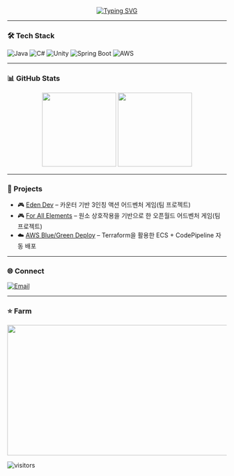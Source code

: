 <p align="center">
<a href="https://git.io/typing-svg">
<img src="https://readme-typing-svg.demolab.com?font=Roboto&weight=600&size=28&duration=1&pause=1&color=FFFFFF&background=0d1117&center=true&vCenter=true&multiline=true&repeat=false&width=800&height=100&lines=Yun+Byeong+Chang;Game%2FBackend%2FCI%2CCD+Infra+Developer" alt="Typing SVG" />
</a>
</p>

---

### 🛠 Tech Stack
![Java](https://img.shields.io/badge/Java-0F80FF?style=for-the-badge&logo=openjdk&logoColor=white)
![C#](https://img.shields.io/badge/C%23-0F80FF?style=for-the-badge&logo=csharp&logoColor=white)
![Unity](https://img.shields.io/badge/Unity-0F80FF?style=for-the-badge&logo=unity&logoColor=white)
![Spring Boot](https://img.shields.io/badge/Spring%20Boot-0F80FF?style=for-the-badge&logo=springboot&logoColor=white)
![AWS](https://img.shields.io/badge/AWS-0F80FF?style=for-the-badge&logo=amazon-aws&logoColor=white)

---

### 📊 GitHub Stats
<p align="center">
  <img height="170" src="https://github-readme-stats.vercel.app/api?username=like98100&show_icons=true&bg_color=0d1117&title_color=0F80FF&text_color=c9d1d9&icon_color=0F80FF" />
  <img height="170" src="https://github-readme-stats.vercel.app/api/top-langs/?username=like98100&layout=compact&bg_color=0d1117&title_color=0F80FF&text_color=c9d1d9" />
</p>

---

### 🚀 Projects
- 🎮 [Eden Dev](https://github.com/iruril/ActionGame_Prototype/tree/Master-Branch) – 카운터 기반 3인칭 액션 어드벤처 게임(팀 프로젝트)
- 🎮 [For All Elements](https://github.com/like98100/Bixby) – 원소 상호작용을 기반으로 한 오픈월드 어드벤처 게임(팀 프로젝트)
- ☁️ [AWS Blue/Green Deploy](https://github.com/like98100/aws-infra-bluegreendeploy) – Terraform을 활용한 ECS + CodePipeline 자동 배포

---

### 🌐 Connect
[![Email](https://img.shields.io/badge/Email-0F80FF?style=for-the-badge&logo=gmail&logoColor=white)](mailto:like98100@naver.com)

---

### ⭐ Farm
<a href="https://www.gitanimals.org/en_US?utm_medium=image&utm_source=like98100&utm_content=farm">
<img src="https://render.gitanimals.org/farms/like98100" width="600" height="300"/>
</a>

![visitors](https://visitor-badge.laobi.icu/badge?page_id=like98100)
